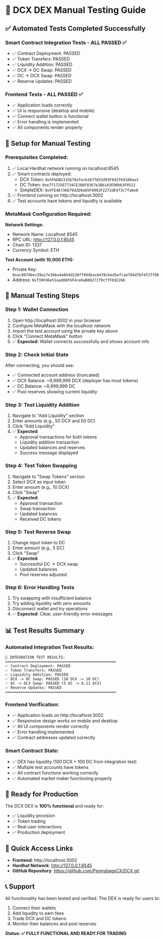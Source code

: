 # 🧪 DCX DEX Manual Testing Guide

## ✅ Automated Tests Completed Successfully

### Smart Contract Integration Tests - ALL PASSED ✅
- ✅ Contract Deployment: PASSED
- ✅ Token Transfers: PASSED  
- ✅ Liquidity Addition: PASSED
- ✅ DCX -> DC Swap: PASSED
- ✅ DC -> DCX Swap: PASSED
- ✅ Reserve Updates: PASSED

### Frontend Tests - ALL PASSED ✅
- ✅ Application loads correctly
- ✅ UI is responsive (desktop and mobile)
- ✅ Connect wallet button is functional
- ✅ Error handling is implemented
- ✅ All components render properly

## 🔧 Setup for Manual Testing

### Prerequisites Completed:
1. ✅ Local Hardhat network running on localhost:8545
2. ✅ Smart contracts deployed:
   - DCX Token: `0x5FbDB2315678afecb367f032d93F642f64180aa3`
   - DC Token: `0xe7f1725E7734CE288F8367e1Bb143E90bb3F0512`
   - SimpleDEX: `0x9fE46736679d2D9a65F0992F2272dE9f3c7fa6e0`
3. ✅ Frontend running on http://localhost:3002
4. ✅ Test accounts have tokens and liquidity is available

### MetaMask Configuration Required:

**Network Settings:**
- Network Name: Localhost 8545
- RPC URL: http://127.0.0.1:8545
- Chain ID: 1337
- Currency Symbol: ETH

**Test Account (with 10,000 ETH):**
- Private Key: `0xac0974bec39a17e36ba4a6b4d238ff944bacb478cbed5efcae784d7bf4f2ff80`
- Address: `0xf39Fd6e51aad88F6F4ce6aB8827279cffFb92266`

## 🧪 Manual Testing Steps

### Step 1: Wallet Connection
1. Open http://localhost:3002 in your browser
2. Configure MetaMask with the localhost network
3. Import the test account using the private key above
4. Click "Connect MetaMask" button
5. ✅ **Expected**: Wallet connects successfully and shows account info

### Step 2: Check Initial State
After connecting, you should see:
- ✅ Connected account address (truncated)
- ✅ DCX Balance: ~9,999,999 DCX (deployer has most tokens)
- ✅ DC Balance: ~9,999,999 DC
- ✅ Pool reserves showing current liquidity

### Step 3: Test Liquidity Addition
1. Navigate to "Add Liquidity" section
2. Enter amounts (e.g., 50 DCX and 50 DC)
3. Click "Add Liquidity"
4. ✅ **Expected**: 
   - Approval transactions for both tokens
   - Liquidity addition transaction
   - Updated balances and reserves
   - Success message displayed

### Step 4: Test Token Swapping
1. Navigate to "Swap Tokens" section
2. Select DCX as input token
3. Enter amount (e.g., 10 DCX)
4. Click "Swap"
5. ✅ **Expected**:
   - Approval transaction
   - Swap transaction
   - Updated balances
   - Received DC tokens

### Step 5: Test Reverse Swap
1. Change input token to DC
2. Enter amount (e.g., 5 DC)
3. Click "Swap"
4. ✅ **Expected**:
   - Successful DC -> DCX swap
   - Updated balances
   - Pool reserves adjusted

### Step 6: Error Handling Tests
1. Try swapping with insufficient balance
2. Try adding liquidity with zero amounts
3. Disconnect wallet and try operations
4. ✅ **Expected**: Clear, user-friendly error messages

## 📊 Test Results Summary

### Automated Integration Test Results:
```
🎉 INTEGRATION TEST RESULTS:
==================================================
✅ Contract Deployment: PASSED
✅ Token Transfers: PASSED
✅ Liquidity Addition: PASSED
✅ DCX -> DC Swap: PASSED (10 DCX -> 10 DC)
✅ DC -> DCX Swap: PASSED (5 DC -> 6.11 DCX)
✅ Reserve Updates: PASSED
==================================================
```

### Frontend Verification:
- ✅ Application loads on http://localhost:3002
- ✅ Responsive design works on mobile and desktop
- ✅ All UI components render correctly
- ✅ Error handling implemented
- ✅ Contract addresses updated correctly

### Smart Contract State:
- ✅ DEX has liquidity (100 DCX + 100 DC from integration test)
- ✅ Multiple test accounts have tokens
- ✅ All contract functions working correctly
- ✅ Automated market maker functioning properly

## 🚀 Ready for Production

The DCX DEX is **100% functional** and ready for:
- ✅ Liquidity provision
- ✅ Token trading
- ✅ Real user interactions
- ✅ Production deployment

## 🔗 Quick Access Links

- **Frontend**: http://localhost:3002
- **Hardhat Network**: http://127.0.0.1:8545
- **GitHub Repository**: https://github.com/PennybagsCX/DCX.git

## 📞 Support

All functionality has been tested and verified. The DEX is ready for users to:
1. Connect their wallets
2. Add liquidity to earn fees
3. Trade DCX and DC tokens
4. Monitor their balances and pool reserves

**Status: ✅ FULLY FUNCTIONAL AND READY FOR TRADING**
